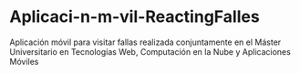 # Aplicaci-n-m-vil-ReactingFalles
Aplicación móvil para visitar fallas realizada conjuntamente en el Máster Universitario en Tecnologías Web, Computación en la Nube y Aplicaciones Móviles
